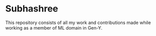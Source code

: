 # Subhashree
This repository consists of all my work and contributions made while working as a member of ML domain in Gen-Y.
